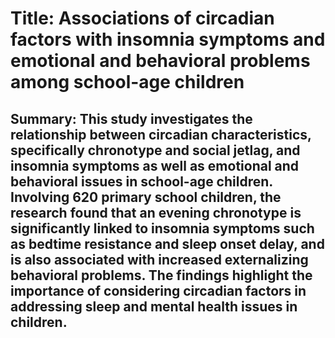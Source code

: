 # Title: Associations of circadian factors with insomnia symptoms and emotional and behavioral problems among school-age children

## Summary: This study investigates the relationship between circadian characteristics, specifically chronotype and social jetlag, and insomnia symptoms as well as emotional and behavioral issues in school-age children. Involving 620 primary school children, the research found that an evening chronotype is significantly linked to insomnia symptoms such as bedtime resistance and sleep onset delay, and is also associated with increased externalizing behavioral problems. The findings highlight the importance of considering circadian factors in addressing sleep and mental health issues in children.